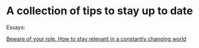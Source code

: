 # A collection of tips to stay up to date

Essays:

[Beware of your role. How to stay relevant in a constantly changing 
world](beware_of_your_role.md)


